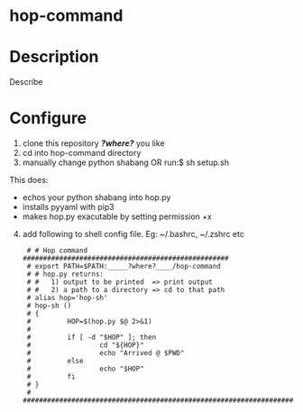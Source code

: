 # hop-command
  # Description
Describe

  # Configure
1) clone this repository ___?where?___ you like
2) cd into hop-command directory
2) manually change python shabang
OR
run:$   sh setup.sh

This does:
- echos your python shabang into hop.py
- installs pyyaml with pip3
- makes hop.py exacutable by setting permission +x
4) add following to shell config file. Eg: ~/.bashrc, ~/.zshrc etc

        # # Hop command ###################################################
        # export PATH=$PATH:_____?where?____/hop-command
        # # hop.py returns:
        # #   1) output to be printed  => print output
        # #   2) a path to a directory => cd to that path
        # alias hop='hop-sh'
        # hop-sh ()
        # {
        #         HOP=$(hop.py $@ 2>&1)
        # 
        #         if [ -d "$HOP" ]; then
        #                 cd "${HOP}"
        #                 echo "Arrived @ $PWD"
        #         else
        #                 echo "$HOP"
        #         fi
        # }
        # ########################################################################
